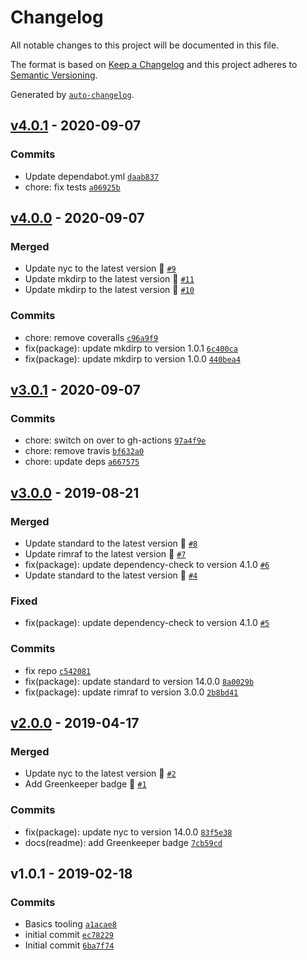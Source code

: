 # Changelog

All notable changes to this project will be documented in this file.

The format is based on [Keep a Changelog](https://keepachangelog.com/en/1.0.0/)
and this project adheres to [Semantic Versioning](https://semver.org/spec/v2.0.0.html).

Generated by [`auto-changelog`](https://github.com/CookPete/auto-changelog).

## [v4.0.1](https://github.com/bcomnes/node-toolbox/compare/v4.0.0...v4.0.1) - 2020-09-07

### Commits

- Update dependabot.yml [`daab837`](https://github.com/bcomnes/node-toolbox/commit/daab8378bf72187c8c8d7c6d8a4c85a6d716668d)
- chore: fix tests [`a06925b`](https://github.com/bcomnes/node-toolbox/commit/a06925bb26a71d5f3dafbacb253072b8c4440032)

## [v4.0.0](https://github.com/bcomnes/node-toolbox/compare/v3.0.1...v4.0.0) - 2020-09-07

### Merged

- Update nyc to the latest version 🚀 [`#9`](https://github.com/bcomnes/node-toolbox/pull/9)
- Update mkdirp to the latest version 🚀 [`#11`](https://github.com/bcomnes/node-toolbox/pull/11)
- Update mkdirp to the latest version 🚀 [`#10`](https://github.com/bcomnes/node-toolbox/pull/10)

### Commits

- chore: remove coveralls [`c96a9f9`](https://github.com/bcomnes/node-toolbox/commit/c96a9f9ccca792b98ea187f8d9b057e4d22a619f)
- fix(package): update mkdirp to version 1.0.1 [`6c400ca`](https://github.com/bcomnes/node-toolbox/commit/6c400ca9388d9324c73ba21b826fe38f5b2ca2fc)
- fix(package): update mkdirp to version 1.0.0 [`440bea4`](https://github.com/bcomnes/node-toolbox/commit/440bea4dfc059d6158ecf91a91ca9aaabbaf67d1)

## [v3.0.1](https://github.com/bcomnes/node-toolbox/compare/v3.0.0...v3.0.1) - 2020-09-07

### Commits

- chore: switch on over to gh-actions [`97a4f9e`](https://github.com/bcomnes/node-toolbox/commit/97a4f9ea8ba2bdf866657149a83c96e4d1cd6f94)
- chore: remove travis [`bf632a0`](https://github.com/bcomnes/node-toolbox/commit/bf632a02a42c68ab3b37e5085ecc385c86868175)
- chore: update deps [`a667575`](https://github.com/bcomnes/node-toolbox/commit/a66757575a3b703996fdca3f82608434af128dfb)

## [v3.0.0](https://github.com/bcomnes/node-toolbox/compare/v2.0.0...v3.0.0) - 2019-08-21

### Merged

- Update standard to the latest version 🚀 [`#8`](https://github.com/bcomnes/node-toolbox/pull/8)
- Update rimraf to the latest version 🚀 [`#7`](https://github.com/bcomnes/node-toolbox/pull/7)
- fix(package): update dependency-check to version 4.1.0 [`#6`](https://github.com/bcomnes/node-toolbox/pull/6)
- Update standard to the latest version 🚀 [`#4`](https://github.com/bcomnes/node-toolbox/pull/4)

### Fixed

- fix(package): update dependency-check to version 4.1.0 [`#5`](https://github.com/bcomnes/node-toolbox/issues/5)

### Commits

- fix repo [`c542081`](https://github.com/bcomnes/node-toolbox/commit/c542081bb43679a2b335221a46767c029062341c)
- fix(package): update standard to version 14.0.0 [`8a0029b`](https://github.com/bcomnes/node-toolbox/commit/8a0029b9625cfa5ab966f46efda21192552b7a4a)
- fix(package): update rimraf to version 3.0.0 [`2b8bd41`](https://github.com/bcomnes/node-toolbox/commit/2b8bd41be66c11d2e3e1310a22f2b2870647554f)

## [v2.0.0](https://github.com/bcomnes/node-toolbox/compare/v1.0.1...v2.0.0) - 2019-04-17

### Merged

- Update nyc to the latest version 🚀 [`#2`](https://github.com/bcomnes/node-toolbox/pull/2)
- Add Greenkeeper badge 🌴 [`#1`](https://github.com/bcomnes/node-toolbox/pull/1)

### Commits

- fix(package): update nyc to version 14.0.0 [`83f5e38`](https://github.com/bcomnes/node-toolbox/commit/83f5e38db2d3889d3e829ca3d17ec363ef6f7284)
- docs(readme): add Greenkeeper badge [`7cb59cd`](https://github.com/bcomnes/node-toolbox/commit/7cb59cd73e0148dcf27deac774e6adc7b51536dc)

## v1.0.1 - 2019-02-18

### Commits

- Basics tooling [`a1acae8`](https://github.com/bcomnes/node-toolbox/commit/a1acae8b80327ae49a034b18e51c7bab54514f9d)
- initial commit [`ec78229`](https://github.com/bcomnes/node-toolbox/commit/ec782292ba2e77f20d7308973d9453a5edf7f52b)
- Initial commit [`6ba7f74`](https://github.com/bcomnes/node-toolbox/commit/6ba7f742578d6c49bb97a48d8712682ac1b7e24f)
